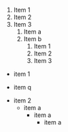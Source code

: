 1. Item 1
2. Item 2
3. Item 3
    1. Item a
    2. Item b
        1. Item 1
        2. Item 2
        3. Item 3
- item 1
* item q
- item 2
   - item a
     - item a
        - item a
     
